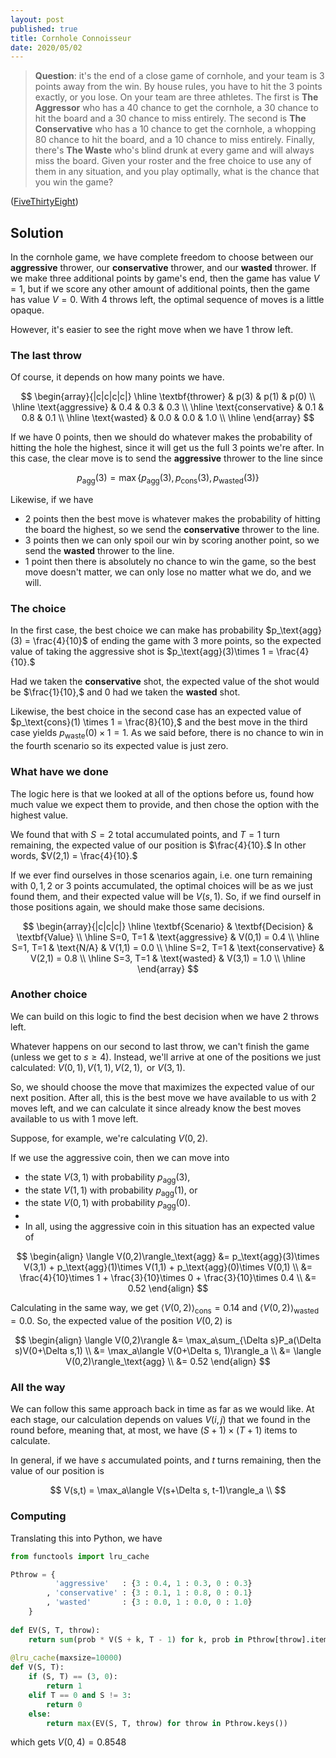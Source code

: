 ```yaml
---
layout: post
published: true
title: Cornhole Connoisseur
date: 2020/05/02
---
```


>**Question**: it's the end of a close game of cornhole, and your team is $3$ points away from the win. By house rules, you have to hit the $3$ points exactly, or you lose. On your team are three athletes. The first is **The Aggressor** who has a $40%$ chance to get the cornhole, a $30%$ chance to hit the board and a $30%$ chance to miss entirely. The second is **The Conservative** who has a $10%$ chance to get the cornhole, a whopping $80%$ chance to hit the board, and a $10%$ chance to miss entirely. Finally, there's **The Waste** who's blind drunk at every game and will always miss the board. Given your roster and the free choice to use any of them in any situation, and you play optimally, what is the chance that you win the game?

<!--more-->

([FiveThirtyEight](URL))

## Solution

In the cornhole game, we have complete freedom to choose between our **aggressive** thrower, our **conservative** thrower, and our **wasted** thrower. If we make three additional points by game's end, then the game has value $V = 1,$ but if we score any other amount of additional points, then the game has value $V = 0.$ With $4$ throws left, the optimal sequence of moves is a little opaque. 

However, it's easier to see the right move when we have $1$ throw left. 

### The last throw

Of course, it depends on how many points we have. 

$$
\begin{array}{|c|c|c|c|} \hline
\textbf{thrower} & p(3) & p(1) & p(0) \\ \hline
\text{aggressive} & 0.4 & 0.3 & 0.3 \\ \hline
\text{conservative} & 0.1 & 0.8 & 0.1 \\ \hline
\text{wasted} & 0.0 & 0.0 & 1.0 \\ \hline
\end{array}
$$

If we have $0$ points, then we should do whatever makes the probability of hitting the hole the highest, since it will get us the full $3$ points we're after. In this case, the clear move is to send the **aggressive** thrower to the line since 

$$
p_\text{agg}(3) = \max\{p_\text{agg}(3),\, p_\text{cons}(3),\, p_\text{wasted}(3)\}
$$

Likewise, if we have

- $2$ points then the best move is whatever makes the probability of hitting the board the highest, so we send the **conservative** thrower to the line.
- $3$ points then we can only spoil our win by scoring another point, so we send the **wasted** thrower to the line.
- $1$ point then there is absolutely no chance to win the game, so the best move doesn't matter, we can only lose no matter what we do, and we will.

### The choice

In the first case, the best choice we can make has probability $p_\text{agg}(3) = \frac{4}{10}$ of ending the game with $3$ more points, so the expected value of taking the aggressive shot is $p_\text{agg}(3)\times 1 = \frac{4}{10}.$ 

Had we taken the **conservative** shot, the expected value of the shot would be $\frac{1}{10},$ and $0$ had we taken the **wasted** shot.

Likewise, the best choice in the second case has an expected value of $p_\text{cons}(1) \times 1 = \frac{8}{10},$ and the best move in the third case yields $p_\text{waste}(0) \times 1 = 1.$ As we said before, there is no chance to win in the fourth scenario so its expected value is just zero.

### What have we done

The logic here is that we looked at all of the options before us, found how much value we expect them to provide, and then chose the option with the highest value. 

We found that with $S = 2$ total accumulated points, and $T = 1$ turn remaining, the expected value of our position is $\frac{4}{10}.$ In other words, $V(2,1) = \frac{4}{10}.$ 

If we ever find ourselves in those scenarios again, i.e. one turn remaining with $0, 1, 2$ or $3$ points accumulated, the optimal choices will be as we just found them, and their expected value will be $V(s,1)$. So, if we find ourself in those positions again, we should make those same decisions. 

$$
\begin{array}{|c|c|c|} \hline
\textbf{Scenario} & \textbf{Decision} & \textbf{Value} \\ \hline
S=0, T=1 & \text{aggressive} & V(0,1) = 0.4 \\ \hline
S=1, T=1 & \text{N/A} & V(1,1) = 0.0 \\ \hline
S=2, T=1 & \text{conservative} & V(2,1) = 0.8 \\ \hline
S=3, T=1 & \text{wasted} & V(3,1) = 1.0 \\ \hline
\end{array}
$$

### Another choice

We can build on this logic to find the best decision when we have $2$ throws left.

Whatever happens on our second to last throw, we can't finish the game (unless we get to $s \geq 4$). Instead, we'll arrive at one of the positions we just calculated: $V(0,1),\, V(1,1),\, V(2,1),\,$ or $V(3,1).$ 

So, we should choose the move that maximizes the expected value of our next position. After all, this is the best move we have available to us with $2$ moves left, and we can calculate it since already know the best moves available to us with $1$ move left. 

Suppose, for example, we're calculating $V(0,2).$ 

If we use the aggressive coin, then we can move into 

- the state $V(3,1)$ with probability $p_\text{agg}(3),$ 
- the state $V(1,1)$ with probability $p_\text{agg}(1),$ or 
- the state $V(0,1)$ with probability $p_\text{agg}(0).$ 
- 
- In all, using the aggressive coin in this situation has an expected value of 

$$
\begin{align}
\langle V(0,2)\rangle_\text{agg} &= p_\text{agg}(3)\times V(3,1) + p_\text{agg}(1)\times V(1,1) + p_\text{agg}(0)\times V(0,1) \\
&= \frac{4}{10}\times 1 + \frac{3}{10}\times 0 + \frac{3}{10}\times 0.4 \\
&= 0.52
\end{align}
$$

Calculating in the same way, we get $\langle V(0,2)\rangle_\text{cons} = 0.14$ and $\langle V(0,2)\rangle_\text{wasted} = 0.0.$ So, the expected value of the position $V(0,2)$ is

$$
\begin{align}
\langle V(0,2)\rangle &= \max_a\sum_{\Delta s}P_a(\Delta s)V(0+\Delta s,1) \\
&= \max_a\langle V(0+\Delta s, 1)\rangle_a \\
&= \langle V(0,2)\rangle_\text{agg} \\
&= 0.52
\end{align}
$$

### All the way

We can follow this same approach back in time as far as we would like. At each stage, our calculation depends on values $V(i,j)$ that we found in the round before, meaning that, at most, we have $(S+1)\times(T+1)$ items to calculate.

In general, if we have $s$ accumulated points, and $t$ turns remaining, then the value of our position is 

$$
V(s,t) = \max_a\langle V(s+\Delta s, t-1)\rangle_a \\
$$

### Computing

Translating this into Python, we have 

```python
from functools import lru_cache

Pthrow = {
          'aggressive'   : {3 : 0.4, 1 : 0.3, 0 : 0.3}
        , 'conservative' : {3 : 0.1, 1 : 0.8, 0 : 0.1}
        , 'wasted'       : {3 : 0.0, 1 : 0.0, 0 : 1.0}
    }
    
def EV(S, T, throw):
    return sum(prob * V(S + k, T - 1) for k, prob in Pthrow[throw].items())
    
@lru_cache(maxsize=10000)
def V(S, T):
    if (S, T) == (3, 0):
        return 1
    elif T == 0 and S != 3:
        return 0
    else:
        return max(EV(S, T, throw) for throw in Pthrow.keys())
```

which gets $V(0,4) = 0.8548$

<br>
